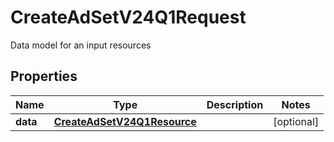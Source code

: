 

# CreateAdSetV24Q1Request

Data model for an input resources

## Properties

| Name | Type | Description | Notes |
|------------ | ------------- | ------------- | -------------|
|**data** | [**CreateAdSetV24Q1Resource**](CreateAdSetV24Q1Resource.md) |  |  [optional] |



